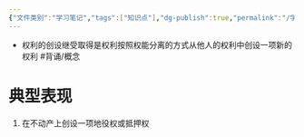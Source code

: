 ```yaml
---
{"文件类别":"学习笔记","tags":["知识点"],"dg-publish":true,"permalink":"/学习笔记studyup/知识点cheese/权利的创设继受取得/","dgPassFrontmatter":true,"noteIcon":"","created":"2024-10-13T10:08:41.879+08:00","updated":"2024-10-13T10:09:40.765+08:00"}
---
```


- 权利的创设继受取得是权利按照权能分离的方式从他人的权利中创设一项新的权利 #背诵/概念 
# 典型表现
1. 在不动产上创设一项地役权或抵押权